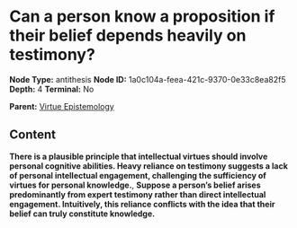 # Can a person know a proposition if their belief depends heavily on testimony?

**Node Type:** antithesis
**Node ID:** 1a0c104a-feea-421c-9370-0e33c8ea82f5
**Depth:** 4
**Terminal:** No

**Parent:** [Virtue Epistemology](virtue-epistemology-synthesis-b21afb01-928a-4a07-bd62-53cb05c919ec.md)

## Content

**There is a plausible principle that intellectual virtues should involve personal cognitive abilities. Heavy reliance on testimony suggests a lack of personal intellectual engagement, challenging the sufficiency of virtues for personal knowledge.**, **Suppose a person’s belief arises predominantly from expert testimony rather than direct intellectual engagement. Intuitively, this reliance conflicts with the idea that their belief can truly constitute knowledge.**
